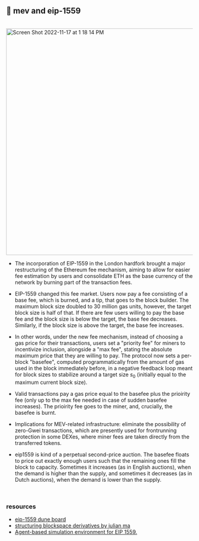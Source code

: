 ## 🍩 mev and eip-1559

<br>

<img width="612" alt="Screen Shot 2022-11-17 at 1 18 14 PM" src="https://user-images.githubusercontent.com/1130416/202561827-69afafa9-7f44-438b-babf-f823b7ac7ee1.png">



<br>

- The incorporation of EIP-1559 in the London hardfork brought a major restructuring of the Ethereum fee mechanism, aiming to allow for easier 
fee estimation by users and consolidate ETH as the base currency of the network by burning part of the transaction fees. 

- EIP-1559 changed this fee market. Users now pay a fee consisting of a base fee, which is burned, and a tip, that goes to the block builder.
The maximum block size doubled to 30 million gas units, however, the target block size is half of that. If there are few users willing to pay the base fee and the block size is below the target, the base fee decreases. Similarly, if the block size is above the target, the base fee increases.

- In other words, under the new fee mechanism, instead of choosing a gas price for their transactions, users set a "priority fee" for miners to incentivize inclusion, alongside a "max fee", stating the absolute maximum price that they are willing to pay. The protocol now sets a per-block "basefee", computed programmatically from the amount of gas used in the block immediately before, in a negative feedback loop meant for block sizes to stabilize around a target size $s_0$ (initially equal to the maximum current block size). 

- Valid transactions pay a gas price equal to the basefee plus the prioirity fee (only up to the max fee needed in case of sudden basefee increases). The prioirity fee goes to the miner, and, crucially, the basefee is burnt.

- Implications for MEV-related infrastructure: eliminate the possibility of zero-Gwei transactions, which are presently used for frontrunning 
protection in some DEXes, where miner fees are taken directly from the transferred tokens. 

- eip1559 is kind of a perpetual second-price auction. The basefee floats to price out exactly enough users such that the remaining ones fill the block to capacity. Sometimes it increases (as in English auctions), when the demand is higher than the supply, and sometimes it decreases (as in Dutch auctions), when the demand is lower than the supply.

<br>

### resources

- [eip-1559 dune board](https://dune.com/barnabe/EIP1559)
- [structuring blockspace derivatives by julian ma](https://mirror.xyz/0x03c29504CEcCa30B93FF5774183a1358D41fbeB1/WKa3GFC03uY34d2MufTyD0c595xVRUEZi9RNG-dHNKs)
- [Agent-based simulation environment for EIP 1559.](https://github.com/ethereum/abm1559)
